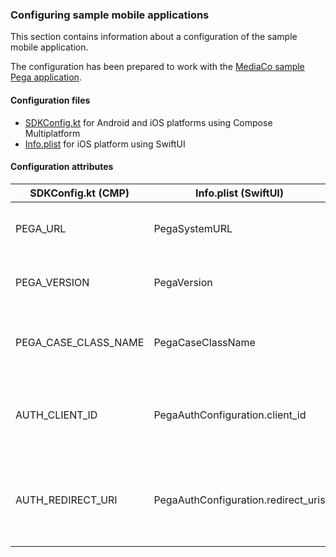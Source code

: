 ### Configuring sample mobile applications

This section contains information about a configuration of the sample mobile application.

The configuration has been prepared to work with the [MediaCo sample Pega application](setup-sample-pega-app.md).

#### Configuration files

- [SDKConfig.kt](/samples/base-cmp-app/src/commonMain/kotlin/com/pega/constellation/sdk/kmp/samples/basecmpapp/SDKConfig.kt) for Android and iOS platforms using Compose Multiplatform
- [Info.plist](/samples/swiftui-components-app/swiftui-components-app/Info.plist) for iOS platform using SwiftUI


#### Configuration attributes

| SDKConfig.kt (CMP)   | Info.plist (SwiftUI)                | Description                                                    | Default value                                   |
|----------------------|-------------------------------------|----------------------------------------------------------------|-------------------------------------------------|
| PEGA_URL             | PegaSystemURL                       | URL to Pega Platform server                                    | https://insert-url-here.example/prweb           |
| PEGA_VERSION         | PegaVersion                         | Version of Pega Platform server                                | 8.24.1                                          |
| PEGA_CASE_CLASS_NAME | PegaCaseClassName                   | Name of the case type class to be created                      | DIXL-MediaCo-Work-NewService                    |
| AUTH_CLIENT_ID       | PegaAuthConfiguration.client_id     | Client ID associated with the OAuth 2.0 client registration    | 25795373220702300272                            |
| AUTH_REDIRECT_URI    | PegaAuthConfiguration.redirect_uris | Redirect URI associated with the OAuth 2.0 client registration | com.pega.mobile.constellation.sample://redirect |
